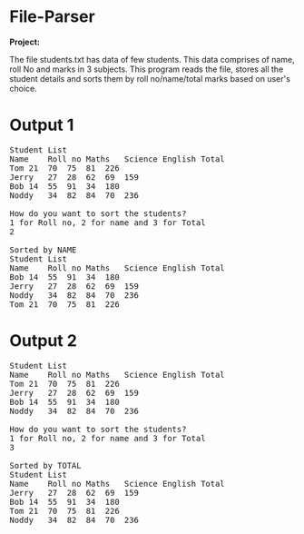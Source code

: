 # File-Parser

<b>Project:</b><br/>

The file students.txt has data of few students. This data comprises of name, roll No and marks in 3 subjects. This program reads the file, stores all the student details and sorts them by roll no/name/total marks based on user's choice.

<h1>Output 1</h1>

<pre>
Student List
Name	Roll no	Maths	Science	English	Total
Tom	21	70	75	81	226
Jerry	27	28	62	69	159
Bob	14	55	91	34	180
Noddy	34	82	84	70	236

How do you want to sort the students?
1 for Roll no, 2 for name and 3 for Total
2

Sorted by NAME
Student List
Name	Roll no	Maths	Science	English	Total
Bob	14	55	91	34	180
Jerry	27	28	62	69	159
Noddy	34	82	84	70	236
Tom	21	70	75	81	226
</pre>

<h1>Output 2</h1>

<pre>
Student List
Name	Roll no	Maths	Science	English	Total
Tom	21	70	75	81	226
Jerry	27	28	62	69	159
Bob	14	55	91	34	180
Noddy	34	82	84	70	236

How do you want to sort the students?
1 for Roll no, 2 for name and 3 for Total
3

Sorted by TOTAL
Student List
Name	Roll no	Maths	Science	English	Total
Jerry	27	28	62	69	159
Bob	14	55	91	34	180
Tom	21	70	75	81	226
Noddy	34	82	84	70	236
</pre>

